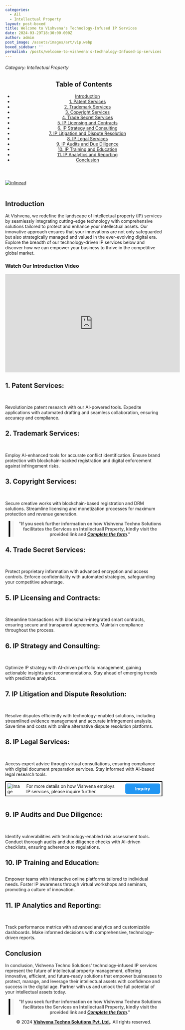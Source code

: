 ```yaml
---
categories:
  - All
  - Intellectual Property
layout: post-boxed
title: Welcome to Vishvena's Technology-Infused IP Services
date: 2024-03-29T18:30:00.000Z
author: admin
post_image: /assets/images/art/vip.webp
boxed_sidebar: ''
permalink: /posts/welcome-to-vishvena's-technology-Infused-ip-services
---
```


###### Category: Intellectual Property

<html lang="en">
<head>
    <meta charset="UTF-8">
    <meta name="viewport" content="width=device-width, initial-scale=1.0">
    <title><h1>Welcome to Vishvena's Technology-Infused IP Services</h1></title>
    <meta name="description" content="Discover Vishvena's cutting-edge IP services integrating technology for comprehensive protection, management, and valuation of intellectual assets in the digital era.">
</head>
<body>
   <header>
	<h2>Table of Contents</h2>
       <nav>
			<ul>
				<li><a href="#introduction">Introduction</a></li>
				<li><a href="#1">1. Patent Services</a></li>
				<li><a href="#2">2. Trademark Services</a></li>
				<li><a href="#3">3. Copyright Services</a></li>
				<li><a href="#4">4. Trade Secret Services</a></li>	
				<li><a href="#5">5. IP Licensing and Contracts</a></li>	
				<li><a href="#6">6. IP Strategy and Consulting</a></li>
				<li><a href="#7">7. IP Litigation and Dispute Resolution</a></li>
				<li><a href="#8">8. IP Legal Services</a></li>
				<li><a href="#9">9. IP Audits and Due Diligence</a></li>
				<li><a href="#10">10. IP Training and Education</a></li>
				<li><a href="#11">11. IP Analytics and Reporting</a></li>
				<li><a href="#conclusion">Conclusion</a></li>
		</ul>
	</nav>
</header>

<a href="/contact">
  <img src="/assets/images/art/inlinead2.webp" alt="inlinead" style="max-width:100%; height:auto;">
</a>
<br><br>

<article>
    <section id="introduction">
        <h2>Introduction</h2>
        <p>At Vishvena, we redefine the landscape of intellectual property (IP) services by seamlessly integrating cutting-edge technology with comprehensive solutions tailored to protect and enhance your intellectual assets. Our innovative approach ensures that your innovations are not only safeguarded but also strategically managed and valued in the ever-evolving digital era. Explore the breadth of our technology-driven IP services below and discover how we can empower your business to thrive in the competitive global market.</p>
		<h3>Watch Our Introduction Video</h3>
    <!-- Replace 'VIDEO_ID' with the actual ID of your YouTube video -->
    <center><iframe width="560" height="315" src="https://www.youtube.com/embed/IPuFCpwIGR4" frameborder="0" allow="accelerometer; autoplay; clipboard-write; encrypted-media; gyroscope; picture-in-picture" allowfullscreen></iframe></center>

</section>

<section id="1">
	<h2>1. Patent Services:</h2>

<img src="/assets/images/art/vip1.webp" alt="" style="max-width:100%; height:auto;"><br><br>

<p>Revolutionize patent research with our AI-powered tools. Expedite applications with automated drafting and seamless collaboration, ensuring accuracy and compliance.</p>

</section>

<section id="2">
	<h2>2. Trademark Services:</h2>

<img src="/assets/images/art/vip2.webp" alt="" style="max-width:100%; height:auto;"><br><br>

<p>Employ AI-enhanced tools for accurate conflict identification. Ensure brand protection with blockchain-backed registration and digital enforcement against infringement risks.</p>

</section>

<section id="3">
	<h2>3. Copyright Services:</h2>

<img src="/assets/images/art/vip3.webp" alt="" style="max-width:100%; height:auto;"><br><br>

<p>Secure creative works with blockchain-based registration and DRM solutions. Streamline licensing and monetization processes for maximum protection and revenue generation.</p>

</section>

<center><blockquote style="position:relative;">
<p><b style="font-size:1em;">"If you seek further information on how Vishvena Techno Solutions facilitates the Services on Intellectuall Property, kindly visit the provided link and <a href="/contact"><i>Complete the form</i></a>."</b></p>
<div style="position:absolute; top:0; bottom:0; left:-15px; border-left:5px solid black;"></div>
</blockquote></center>

<section id="4">
	<h2>4. Trade Secret Services:</h2>

<img src="/assets/images/art/vip4.webp" alt="" style="max-width:100%; height:auto;"><br><br>

<p>Protect proprietary information with advanced encryption and access controls. Enforce confidentiality with automated strategies, safeguarding your competitive advantage.</p>

</section>

<section id="5">
	<h2>5. IP Licensing and Contracts:</h2>

<img src="/assets/images/art/vip5.webp" alt="" style="max-width:100%; height:auto;"><br><br>

<p>Streamline transactions with blockchain-integrated smart contracts, ensuring secure and transparent agreements. Maintain compliance throughout the process.</p>

</section>

<section id="6">
	<h2>6. IP Strategy and Consulting:</h2>

<img src="/assets/images/art/vip6.webp" alt="" style="max-width:100%; height:auto;"><br><br>

<p>Optimize IP strategy with AI-driven portfolio management, gaining actionable insights and recommendations. Stay ahead of emerging trends with predictive analytics.</p>

</section>

<section id="7">
	<h2>7. IP Litigation and Dispute Resolution:</h2>

<img src="/assets/images/art/vip7.webp" alt="" style="max-width:100%; height:auto;"><br><br>

<p>Resolve disputes efficiently with technology-enabled solutions, including streamlined evidence management and accurate infringement analysis. Save time and costs with online alternative dispute resolution platforms.</p>

</section>

<section id="8">
	<h2>8. IP Legal Services:</h2>

<img src="/assets/images/art/vip8.webp" alt="" style="max-width:100%; height:auto;"><br><br>

<p>Access expert advice through virtual consultations, ensuring compliance with digital document preparation services. Stay informed with AI-based legal research tools.</p>

</section>

<div style="display: flex; align-items: center; border: 2px solid #000; padding: 5px;">
    <img src="/assets/images/art/testad.jpg" alt="Image" style="max-width: 100px; height: auto;">
    <p style="margin: 0 20px;">For more details on how Vishvena employs IP services, please inquire further.</p>
    <a href="/contact" style="background-color: #2196F3; color: white; padding: 8px 32px; text-decoration: none; border-radius: 5px; font-weight: bold;">Inquiry</a>
</div>
<br>

<section id="9">
	<h2>9. IP Audits and Due Diligence:</h2>

<img src="/assets/images/art/vip9.webp" alt="" style="max-width:100%; height:auto;"><br><br>

<p>Identify vulnerabilities with technology-enabled risk assessment tools. Conduct thorough audits and due diligence checks with AI-driven checklists, ensuring adherence to regulations.</p>

</section>

<section id="10">
	<h2>10. IP Training and Education:</h2>

<img src="/assets/images/art/vip10.webp" alt="" style="max-width:100%; height:auto;"><br>

<p>Empower teams with interactive online platforms tailored to individual needs. Foster IP awareness through virtual workshops and seminars, promoting a culture of innovation.</p>

</section>

<section id="11">
	<h2>11. IP Analytics and Reporting:</h2>

<img src="/assets/images/art/vip11.webp" alt="" style="max-width:100%; height:auto;"><br><br>

<p>Track performance metrics with advanced analytics and customizable dashboards. Make informed decisions with comprehensive, technology-driven reports.</p>

</section>

<section id="#conclusion">
<h2>Conclusion</h2>

<p>In conclusion, Vishvena Techno Solutions' technology-infused IP services represent the future of intellectual property management, offering innovative, efficient, and future-ready solutions that empower businesses to protect, manage, and leverage their intellectual assets with confidence and success in the digital age. Partner with us and unlock the full potential of your intellectual assets today.</p>

</section>

</article>

<center><blockquote style="position:relative;">
<p><b style="font-size:1em;">"If you seek further information on how Vishvena Techno Solutions facilitates the Services on Intellectuall Property, kindly visit the provided link and <a href="/contact"><i>Complete the form</i></a>."</b></p>
<div style="position:absolute; top:0; bottom:0; left:-15px; border-left:5px solid black;"></div>
</blockquote></center>

<footer>
<center><p>&copy; 2024 <a href="https://vishvena.com"><b>Vishvena Techno Solutions Pvt. Ltd.</b></a>. All rights reserved.</p></center>

</footer>
</body>
</html>
